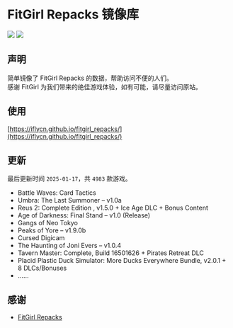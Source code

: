 ﻿# FitGirl Repacks 镜像库
![](https://img.shields.io/badge/ci-passing-brightgreen.svg?logo=github)
![](https://img.shields.io/badge/license-MIT-brightgreen.svg)

## 声明
简单镜像了 FitGirl Repacks 的数据，帮助访问不便的人们。  
感谢 FitGirl 为我们带来的绝佳游戏体验，如有可能，请尽量访问原站。

## 使用
[https://iflycn.github.io/fitgirl_repacks/](https://iflycn.github.io/fitgirl_repacks/)

## 更新
最后更新时间 `2025-01-17`，共 `4983` 款游戏。
- Battle Waves: Card Tactics
- Umbra: The Last Summoner – v1.0a
- Reus 2: Complete Edition , v1.5.0 + Ice Age DLC + Bonus Content
- Age of Darkness: Final Stand – v1.0 (Release)
- Gangs of Neo Tokyo
- Peaks of Yore – v1.9.0b
- Cursed Digicam
- The Haunting of Joni Evers – v1.0.4
- Tavern Master: Complete, Build 16501626 + Pirates Retreat DLC
- Placid Plastic Duck Simulator: More Ducks Everywhere Bundle, v2.0.1 + 8 DLCs/Bonuses
- ……

## 感谢
- [FitGirl Repacks](https://fitgirl-repacks.site/)
